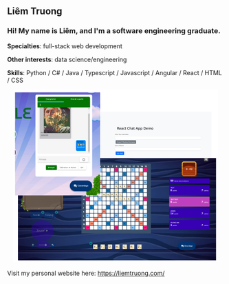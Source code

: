 ## Liêm Truong

### Hi! My name is Liêm, and I'm a software engineering graduate.


**Specialties**: full-stack web development

**Other interests**: data science/engineering


**Skills**: Python / C# / Java / Typescript / Javascript / Angular / React / HTML / CSS  
<p align="center">
  <img src="github-banner-updated.png" height="400">
</p>

Visit my personal website here: https://liemtruong.com/
